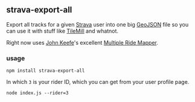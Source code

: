## strava-export-all

Export all tracks for a given [Strava](http://www.strava.com/) user into
one big [GeoJSON](http://www.geojson.org/) file so you can use it with
stuff like [TileMill](http://www.mapbox.com/tilemill/) and whatnot.

Right now uses [John Keefe](http://johnkeefe.net/)'s excellent [Multiple Ride Mapper](http://www.jonathanokeeffe.com/strava/map.php).

### usage

    npm install strava-export-all

In which `3` is your rider ID, which you can get from your user profile page.

    node index.js --rider=3
